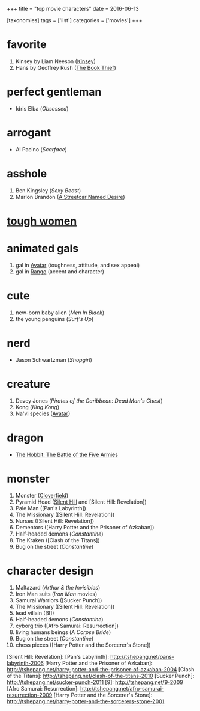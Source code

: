 +++
title = "top movie characters"
date = 2016-06-13

[taxonomies]
tags = ['list']
categories = ['movies']
+++

favorite
========

1.  Kinsey by Liam Neeson ([Kinsey])
2.  Hans by Geoffrey Rush ([The Book Thief])

perfect gentleman
=================

-   Idris Elba (*Obsessed*)

arrogant
========

-   Al Pacino (*Scarface*)

asshole
=======

1.  Ben Kingsley (*Sexy Beast*)
2.  Marlon Brandon ([A Streetcar Named Desire])

[tough women]
=============

animated gals
=============

1.  gal in [Avatar] (toughness, attitude, and sex appeal)
2.  gal in [Rango] (accent and character)

cute
====

1.  new-born baby alien (*Men In Black*)
2.  the young penguins (*Surf's Up*)

nerd
====

-   Jason Schwartzman (*Shopgirl*)

creature
========

1.  Davey Jones (*Pirates of the Caribbean: Dead Man's Chest*)
2.  Kong (*King Kong*)
3.  Na'vi species ([Avatar])

dragon
======

-   [The Hobbit: The Battle of the Five Armies]

monster
=======

1.  Monster ([Cloverfield])
2.  Pyramid Head ([Silent Hill] and [Silent Hill: Revelation])
3.  Pale Man ([Pan's Labyrinth])
4.  The Missionary ([Silent Hill: Revelation])
5.  Nurses ([Silent Hill: Revelation])
6.  Dementors ([Harry Potter and the Prisoner of Azkaban])
7.  Half-headed demons (*Constantine*)
8.  The Kraken ([Clash of the Titans])
9.  Bug on the street (*Constantine*)

character design
================

1.  Maltazard (*Arthur & the Invisibles*)
2.  Iron Man suits (*Iron Man* movies)
3.  Samurai Warriors ([Sucker Punch])
4.  The Missionary ([Silent Hill: Revelation])
5.  lead villain ([9])
6.  Half-headed demons (*Constantine*)
7.  cyborg trio ([Afro Samurai: Resurrection])
8.  living humans beings (*A Corpse Bride*)
9.  Bug on the street (*Constantine*)
10. chess pieces ([Harry Potter and the Sorcerer's Stone])

  [Kinsey]: http://tshepang.net/kinsey-2004
  [The Book Thief]: http://tshepang.net/the-book-thief-2013
  [A Streetcar Named Desire]: http://tshepang.net/a-streetcar-named-desire-1951
  [tough women]: http://tshepang.net/tough-women
  [Avatar]: http://tshepang.net/avatar-2009
  [Rango]: http://tshepang.net/rango-2011
  [The Hobbit: The Battle of the Five Armies]: http://tshepang.net/the-hobbit-the-battle-of-the-five-armies
  [Cloverfield]: http://tshepang.net/cloverfield-2008
  [Silent Hill]: http://tshepang.net/silent-hill-2006
  [Silent Hill: Revelation]:
  [Pan's Labyrinth]: http://tshepang.net/pans-labyrinth-2006
  [Harry Potter and the Prisoner of Azkaban]: http://tshepang.net/harry-potter-and-the-prisoner-of-azkaban-2004
  [Clash of the Titans]: http://tshepang.net/clash-of-the-titans-2010
  [Sucker Punch]: http://tshepang.net/sucker-punch-2011
  [9]: http://tshepang.net/9-2009
  [Afro Samurai: Resurrection]: http://tshepang.net/afro-samurai-resurrection-2009
  [Harry Potter and the Sorcerer's Stone]: http://tshepang.net/harry-potter-and-the-sorcerers-stone-2001
